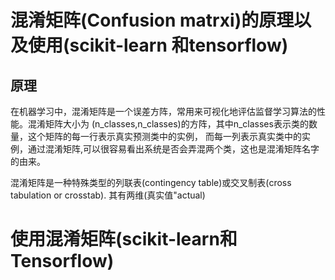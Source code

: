 # 混淆矩阵(Confusion matrxi)的原理以及使用(scikit-learn 和tensorflow)
## 原理
在机器学习中，混淆矩阵是一个误差方阵，常用来可视化地评估监督学习算法的性能。混淆矩阵大小为
(n_classes,n_classes)的方阵，其中n_classes表示类的数量，这个矩阵的每一行表示真实预测类中的实例，
而每一列表示真实类中的实例，通过混淆矩阵,可以很容易看出系统是否会弄混两个类，这也是混淆矩阵名字的由来。

混淆矩阵是一种特殊类型的列联表(contingency table)或交叉制表(cross tabulation or crosstab).
其有两维(真实值"actual)
# 使用混淆矩阵(scikit-learn和Tensorflow)

